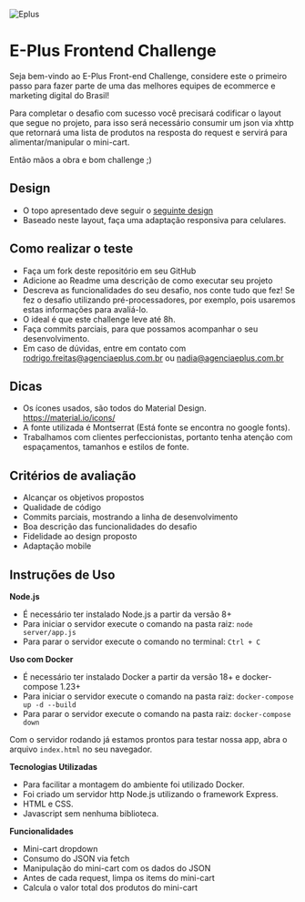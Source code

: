 ![Eplus](https://www.agenciaeplus.com.br/wp-content/themes/eplus/images/agencia-eplus-n-logo.png)

# E-Plus Frontend Challenge

Seja bem-vindo ao E-Plus Front-end Challenge, considere este o primeiro passo para fazer parte de uma das melhores equipes de ecommerce e marketing digital do Brasil!

Para completar o desafio com sucesso você precisará codificar o layout que segue no projeto, para isso será necessário consumir um json via xhttp que retornará uma lista de produtos na resposta do request e servirá para alimentar/manipular o mini-cart.

Então mãos a obra e bom challenge ;)

## Design

- O topo apresentado deve seguir o [seguinte design](https://projects.invisionapp.com/share/NARHXUS6HCF#/357617423_Eplus)
- Baseado neste layout, faça uma adaptação responsiva para celulares.

## Como realizar o teste

- Faça um fork deste repositório em seu GitHub
- Adicione ao Readme uma descrição de como executar seu projeto
- Descreva as funcionalidades do seu desafio, nos conte tudo que fez! Se fez o desafio utilizando pré-processadores, por exemplo, pois usaremos estas informações para avaliá-lo. 
- O ideal é que este challenge leve até 8h.
- Faça commits parciais, para que possamos acompanhar o seu desenvolvimento.
- Em caso de dúvidas, entre em contato com rodrigo.freitas@agenciaeplus.com.br ou nadia@agenciaeplus.com.br

## Dicas

- Os ícones usados, são todos do Material Design. https://material.io/icons/
- A fonte utilizada é Montserrat (Está fonte se encontra no google fonts). 
- Trabalhamos com clientes perfeccionistas, portanto tenha atenção com espaçamentos, tamanhos e estilos de fonte. 

## Critérios de avaliação

- Alcançar os objetivos propostos
- Qualidade de código
- Commits parciais, mostrando a linha de desenvolvimento
- Boa descrição das funcionalidades do desafio
- Fidelidade ao design proposto
- Adaptação mobile

## Instruções de Uso

**Node.js**
- É necessário ter instalado Node.js a partir da versão 8+
- Para iniciar o servidor execute o comando na pasta raiz:
`node server/app.js`
- Para parar o servidor execute o comando no terminal:
`Ctrl + C`

**Uso com Docker**
- É necessário ter instalado Docker a partir da versão 18+ e docker-compose 1.23+
- Para iniciar o servidor execute o comando na pasta raiz:
`docker-compose up -d --build`
- Para parar o servidor execute o comando na pasta raiz:
`docker-compose down`

Com o servidor rodando já estamos prontos para testar nossa app, abra o arquivo `index.html` no seu navegador.

**Tecnologias Utilizadas**
- Para facilitar a montagem do ambiente foi utilizado Docker.
- Foi criado um servidor http Node.js utilizando o framework Express.
- HTML e CSS.
- Javascript sem nenhuma biblioteca.

**Funcionalidades**
- Mini-cart dropdown
- Consumo do JSON via fetch
- Manipulação do mini-cart com os dados do JSON
- Antes de cada request, limpa os items do mini-cart
- Calcula o valor total dos produtos do mini-cart




